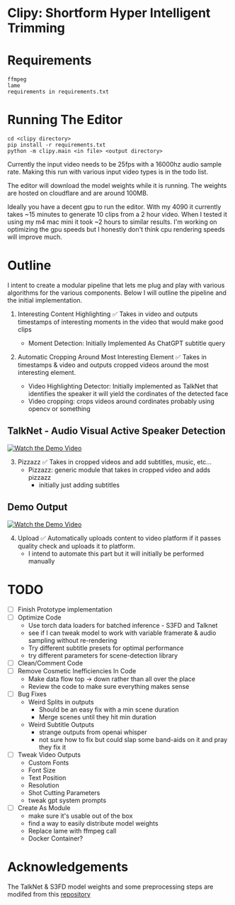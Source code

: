 # Clipy: Shortform Hyper Intelligent Trimming

# Requirements 
```
ffmpeg 
lame
requirements in requirements.txt
```
# Running The Editor
```
cd <clipy directory>
pip install -r requirements.txt
python -m clipy.main <in file> <output directory>
```
Currently the input video needs to be 25fps with a 16000hz audio sample rate. Making this run with various input video types is in the todo list. 

The editor will download the model weights while it is running. The weights are hosted on cloudflare and are around 100MB.

Ideally you have a decent gpu to run the editor. With my 4090 it currently takes ~15 minutes to generate 10 clips from a 2 hour video. When I tested it using my m4 mac mini it took ~2 hours to similar results. I'm working on optimizing the gpu speeds but I honestly don't think cpu rendering speeds will improve much. 

# Outline
I intent to create a modular pipeline that lets me plug and play with various algorithms for the various components. Below I will outline the pipeline and the initial implementation. 

1. Interesting Content Highlighting ✅
    Takes in video and outputs timestamps of interesting moments in the video that would make good clips
    * Moment Detection: Initially Implemented As ChatGPT subtitle query

2. Automatic Cropping Around Most Interesting Element ✅
    Takes in timestamps & video and outputs cropped videos around the most interesting element.
    * Video Highlighting Detector: Initially implemented as TalkNet that identifies the speaker it will yield the cordinates of the detected face
    * Video cropping: crops videos around cordinates probably using opencv or something
## TalkNet - Audio Visual Active Speaker Detection

[![Watch the Demo Video](https://api.habits.heise.ai/media/other/video1.jpg)](https://www.youtube.com/watch?v=r59jHQHsje8)


3. Pizzazz ✅
    Takes in cropped videos and add subtitles, music, etc...
    * Pizzazz: generic module that takes in cropped video and adds pizzazz 
        * initially just adding subtitles
## Demo Output

[![Watch the Demo Video](https://api.habits.heise.ai/media/other/video2.jpg)](https://www.youtube.com/watch?v=y4C2XMpcZLY)

4. Upload ✅
    Automatically uploads content to video platform if it passes quality check and uploads it to platform. 
    * I intend to automate this part but it will initially be performed manually 

# TODO

- [ ] Finish Prototype implementation
- [ ] Optimize Code
    * Use torch data loaders for batched inference - S3FD and Talknet
    * see if I can tweak model to work with variable framerate & audio sampling without re-rendering
    * Try different subtitle presets for optimal performance
    * try different parameters for scene-detection library
- [ ] Clean/Comment Code
- [ ] Remove Cosmetic Inefficiencies In Code 
    * Make data flow top -> down rather than all over the place
    * Review the code to make sure everything makes sense
- [ ] Bug Fixes
    * Weird Splits in outputs
        * Should be an easy fix with a min scene duration
        * Merge scenes until they hit min duration
    * Weird Subtitle Outputs
        * strange outputs from openai whisper 
        * not sure how to fix but could slap some band-aids on it and pray they fix it
- [ ] Tweak Video Outputs
    * Custom Fonts
    * Font Size
    * Text Position
    * Resolution
    * Shot Cutting Parameters
    * tweak gpt system prompts
- [ ] Create As Module
    * make sure it's usable out of the box
    * find a way to easily distribute model weights
    * Replace lame with ffmpeg call
    * Docker Container?

# Acknowledgements  
The TalkNet & S3FD model weights and some preprocessing steps are modifed from this [repository](https://github.com/TaoRuijie/TalkNet-ASD)


